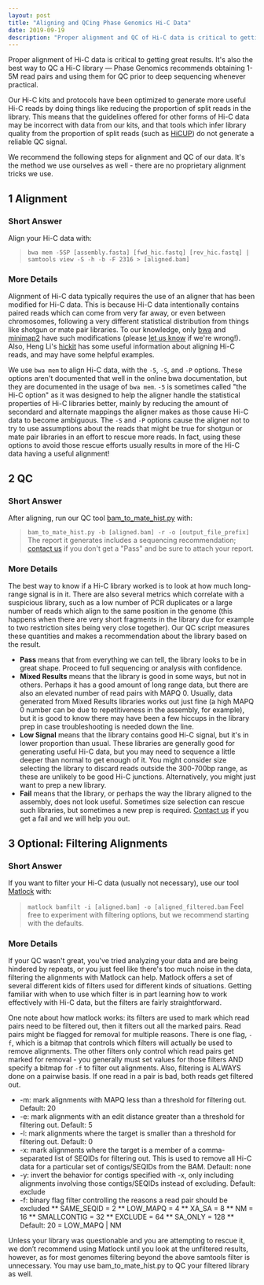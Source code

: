 ```yaml
---
layout: post
title: "Aligning and QCing Phase Genomics Hi-C Data"
date: 2019-09-19
description: "Proper alignment and QC of Hi-C data is critical to getting great analytical results. Phase Genomics Hi-C kits include protocol optimizations that may make the data slightly different than what you may be used to with other Hi-C preps. Our specific recommendations for aligning, QCing, and optionally filtering data from our protocols will help you get the most out of your data."
---
```

Proper alignment of Hi-C data is critical to getting great results. It's also the best way to QC a Hi-C library — Phase Genomics recommends obtaining 1-5M read pairs and using them for QC prior to deep sequencing whenever practical.

Our Hi-C kits and protocols have been optimized to generate more useful Hi-C reads by doing things like reducing the proportion of split reads in the library. This means that the guidelines offered for other forms of Hi-C data may be incorrect with data from our kits, and that tools which infer library quality from the proportion of split reads (such as [HiCUP](https://www.ncbi.nlm.nih.gov/pmc/articles/PMC4706059/)) do not generate a reliable QC signal.

We recommend the following steps for alignment and QC of our data. It's the method we use ourselves as well - there are no proprietary alignment tricks we use.

1   Alignment
---------------------
### Short Answer
Align your Hi-C data with:
> `bwa mem -5SP [assembly.fasta] [fwd_hic.fastq] [rev_hic.fastq] | samtools view -S -h -b -F 2316 > [aligned.bam]`

### More Details
Alignment of Hi-C data typically requires the use of an aligner that has been modified for Hi-C data. This is because Hi-C data intentionally contains paired reads which can come from very far away, or even between chromosomes, following a very different statistical distribution from things like shotgun or mate pair libraries. To our knowledge, only [bwa](http://bio-bwa.sourceforge.net) and [minimap2](https://github.com/lh3/minimap2) have such modifications (please [let us know](mailto:support@phasegenomics.com) if we're wrong!). Also, Heng Li's [hickit](https://github.com/lh3/hickit) has some useful information about aligning Hi-C reads, and may have some helpful examples.

We use `bwa mem` to align Hi-C data, with the `-5`, `-S`, and `-P` options. These options aren't documented that well in the online bwa documentation, but they are documented in the usage of `bwa mem`. `-5` is sometimes called "the Hi-C option" as it was designed to help the aligner handle the statistical properties of Hi-C libraries better, mainly by reducing the amount of secondard and alternate mappings the aligner makes as those cause Hi-C data to become ambiguous. The `-S` and `-P` options cause the aligner not to try to use assumptions about the reads that might be true for shotgun or mate pair libraries in an effort to rescue more reads. In fact, using these options to avoid those rescue efforts usually results in more of the Hi-C data having a useful alignment!

2   QC
---------------------
### Short Answer
After aligning, run our QC tool [bam_to_mate_hist.py](https://github.com/phasegenomics/bam_to_mate_hist) with: 
> `bam_to_mate_hist.py -b [aligned.bam] -r -o [output_file_prefix]`
The report it generates includes a sequencing recommendation; [contact us](mailto:support@phasegenomics.com) if you don't get a "Pass" and be sure to attach your report.

### More Details
The best way to know if a Hi-C library worked is to look at how much long-range signal is in it. There are also several metrics which correlate with a suspicious library, such as a low number of PCR duplicates or a large number of reads which align to the same position in the genome (this happens when there are very short fragments in the library due for example to two restriction sites being very close together). Our QC script measures these quantities and makes a recommendation about the library based on the result.

* __Pass__ means that from everything we can tell, the library looks to be in great shape. Proceed to full sequencing or analysis with confidence.
* __Mixed Results__ means that the library is good in some ways, but not in others. Perhaps it has a good amount of long range data, but there are also an elevated number of read pairs with MAPQ 0. Usually, data generated from Mixed Results libraries works out just fine (a high MAPQ 0 number can be due to repetitiveness in the assembly, for example), but it is good to know there may have been a few hiccups in the library prep in case troubleshooting is needed down the line.
* __Low Signal__ means that the library contains good Hi-C signal, but it's in lower proportion than usual. These libraries are generally good for generating useful Hi-C data, but you may need to sequence a little deeper than normal to get enough of it. You might consider size selecting the library to discard reads outside the 300-700bp range, as these are unlikely to be good Hi-C junctions. Alternatively, you might just want to prep a new library.
* __Fail__ means that the library, or perhaps the way the library aligned to the assembly, does not look useful. Sometimes size selection can rescue such libraries, but sometimes a new prep is required. [Contact us](support@phasegenomics.com) if you get a fail and we will help you out.

3   Optional: Filtering Alignments
---------------------
### Short Answer
If you want to filter your Hi-C data (usually not necessary), use our tool [Matlock](https://github.com/phasegenomics/matlock) with:
>`matlock bamfilt -i [aligned.bam] -o [aligned_filtered.bam`
Feel free to experiment with filtering options, but we recommend starting with the defaults.

### More Details
If your QC wasn't great, you've tried analyzing your data and are being hindered by repeats, or you just feel like there's too much noise in the data, filtering the alignments with Matlock can help. Matlock offers a set of several different kids of filters used for different kinds of situations. Getting familiar with when to use which filter is in part learning how to work effectively with Hi-C data, but the filters are fairly straightforward.

One note about how matlock works: its filters are used to mark which read pairs need to be filtered out, then it filters out all the marked pairs. Read pairs might be flagged for removal for multiple reasons. There is one flag, `-f`, which is a bitmap that controls which filters will actually be used to remove alignments. The other filters only control which read pairs get marked for removal - you generally must set values for those filters AND specify a bitmap for `-f` to filter out alignments. Also, filtering is ALWAYS done on a pairwise basis. If one read in a pair is bad, both reads get filtered out.

* -m: mark alignments with MAPQ less than a threshold for filtering out. Default: 20
* -e: mark alignments with an edit distance greater than a threshold for filtering out. Default: 5
* -l: mark alignments where the target is smaller than a threshold for filtering out. Default: 0
* -x: mark alignments where the target is a member of a comma-separated list of SEQIDs for filtering out. This is used to remove all Hi-C data for a particular set of contigs/SEQIDs from the BAM. Default: none
* -y: invert the behavior for contigs specified with -x, only including alignments involving those contigs/SEQIDs instead of excluding. Default: exclude
* -f: binary flag filter controlling the reasons a read pair should be excluded
** SAME_SEQID  =  2
** LOW_MAPQ    =  4
** XA_SA       =  8
** NM          = 16
** SMALLCONTIG = 32
** EXCLUDE     = 64
** SA_ONLY     = 128
** Default: 20 =  LOW_MAPQ | NM 

Unless your library was questionable and you are attempting to rescue it, we don’t recommend using Matlock until you look at the unfiltered results, however, as for most genomes filtering beyond the above samtools filter is unnecessary. You may use bam_to_mate_hist.py to QC your filtered library as well.

